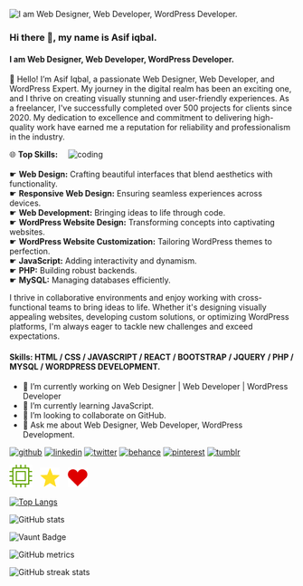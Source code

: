![I am Web Designer, Web Developer, WordPress Developer.](https://media.licdn.com/dms/image/D4D16AQE_tW15Z92jhw/profile-displaybackgroundimage-shrink_350_1400/0/1707940418486?e=1720656000&v=beta&t=07pYmam2tNuVIbXUauIDWhhYtATRj90Kg9qpcAkQiwk)

### Hi there 👋, my name is Asif iqbal.
#### I am Web Designer, Web Developer, WordPress Developer.

👋 Hello! I’m Asif Iqbal, a passionate Web Designer, Web Developer, and WordPress Expert. My journey in the digital realm has been an exciting one, and I thrive on creating visually stunning and user-friendly experiences.
As a freelancer, I've successfully completed over 500 projects for clients since 2020. My dedication to excellence and commitment to delivering high-quality work have earned me a reputation for reliability and professionalism in the industry.<br>

<img align="right" alt="coding" width="400" src="https://user-images.githubusercontent.com/74038190/219923823-bf1ce878-c6b8-4faa-be07-93e6b1006521.gif">

🌐 <strong>Top Skills:</strong><br><br>
 ☛ <strong>Web Design:</strong> Crafting beautiful interfaces that blend aesthetics with functionality.<br>
 ☛ <strong>Responsive Web Design:</strong> Ensuring seamless experiences across devices.<br>
 ☛ <strong>Web Development:</strong> Bringing ideas to life through code.<br>
 ☛ <strong>WordPress Website Design:</strong> Transforming concepts into captivating websites.<br>
 ☛ <strong>WordPress Website Customization:</strong> Tailoring WordPress themes to perfection.<br>
 ☛ <strong>JavaScript:</strong> Adding interactivity and dynamism.<br>
 ☛ <strong>PHP:</strong> Building robust backends.<br>
 ☛ <strong>MySQL:</strong> Managing databases efficiently.<br>

 

I thrive in collaborative environments and enjoy working with cross-functional teams to bring ideas to life. Whether it's designing visually appealing websites, developing custom solutions, or optimizing WordPress platforms, I'm always eager to tackle new challenges and exceed expectations.

<h4>Skills: HTML / CSS / JAVASCRIPT / REACT / BOOTSTRAP / JQUERY / PHP / MYSQL / WORDPRESS DEVELOPMENT.</h4>

- 🔭 I’m currently working on Web Designer | Web Developer | WordPress Developer 
- 🌱 I’m currently learning JavaScript. 
- 👯 I’m looking to collaborate on GitHub. 
- 💬 Ask me about Web Designer, Web Developer, WordPress Development. 


[<img src='https://cdn.jsdelivr.net/npm/simple-icons@3.0.1/icons/github.svg' alt='github' height='40'>](https://github.com/https://github.com/asifiqbalwd)  [<img src='https://cdn.jsdelivr.net/npm/simple-icons@3.0.1/icons/linkedin.svg' alt='linkedin' height='40'>](https://www.linkedin.com/in/https://www.linkedin.com/in/asifiqbalmunshi//)  [<img src='https://cdn.jsdelivr.net/npm/simple-icons@3.0.1/icons/twitter.svg' alt='twitter' height='40'>](https://twitter.com/https://twitter.com/Asifiqbalmunshi)  [<img src='https://cdn.jsdelivr.net/npm/simple-icons@3.0.1/icons/behance.svg' alt='behance' height='40'>](https://www.behance.net/asifiqbalmunshi)  [<img src='https://cdn.jsdelivr.net/npm/simple-icons@3.0.1/icons/pinterest.svg' alt='pinterest' height='40'>](https://www.pinterest.com/asifiqbalmunshie/)  [<img src='https://cdn.jsdelivr.net/npm/simple-icons@3.0.1/icons/tumblr.svg' alt='tumblr' height='40'>](https://www.tumblr.com/asifiqbalmunshi)  

<a href='https://docs.github.com/en/developers'><img src='https://raw.githubusercontent.com/acervenky/animated-github-badges/master/assets/devbadge.gif' width='40' height='40'></a> <a href='https://stars.github.com/'><img src='https://raw.githubusercontent.com/acervenky/animated-github-badges/master/assets/starbadge.gif' width='35' height='35'></a> <a href='https://docs.github.com/en/github/supporting-the-open-source-community-with-github-sponsors'><img src='https://raw.githubusercontent.com/acervenky/animated-github-badges/master/assets/sponsorbadge.gif' width='35' height='35'></a> 

[![Top Langs](https://github-readme-stats.vercel.app/api/top-langs/?username=https://github.com/asifiqbalwd)](https://github.com/anuraghazra/github-readme-stats)

![GitHub stats](https://github-readme-stats.vercel.app/api?username=https://github.com/asifiqbalwd&show_icons=true&count_private=true)  

![Vaunt Badge](https://api.vaunt.dev/v1/github/entities/https://github.com/asifiqbalwd/contributions?format=svg&private=true)  

![GitHub metrics](https://metrics.lecoq.io/https://github.com/asifiqbalwd)  

![GitHub streak stats](https://streak-stats.demolab.com/?user=https://github.com/asifiqbalwd)  

